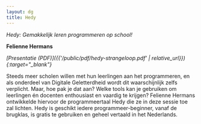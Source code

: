 ```yaml
---
layout: dg
title: Hedy
---
```


*Hedy: Gemakkelijk leren programmeren op school!*

**Felienne Hermans**

*[Presentatie (PDF)]({{'/public/pdf/hedy-strangeloop.pdf' | relative_url}}){:target="_blank"}*

Steeds meer scholen willen met hun leerlingen aan het programmeren, en als
onderdeel van Digitale Geletterdheid wordt dit waarschijnlijk zelfs verplicht.
Maar, hoe pak je dat aan? Welke tools kan je gebruiken om leerlingen én
docenten enthousiast en vaardig te krijgen? Felienne Hermans ontwikkelde
hiervoor de programmeertaal Hedy die ze in deze sessie toe zal lichten. Hedy
is geschikt iedere programmeer-beginner, vanaf de brugklas, is gratis te
gebruiken en geheel vertaald in het Nederlands.
